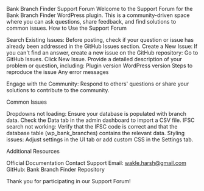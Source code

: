 Bank Branch Finder Support Forum
Welcome to the Support Forum for the Bank Branch Finder WordPress plugin. This is a community-driven space where you can ask questions, share feedback, and find solutions to common issues.
How to Use the Support Forum

Search Existing Issues: Before posting, check if your question or issue has already been addressed in the GitHub Issues section.
Create a New Issue: If you can't find an answer, create a new issue on the GitHub repository:
Go to GitHub Issues.
Click New Issue.
Provide a detailed description of your problem or question, including:
Plugin version
WordPress version
Steps to reproduce the issue
Any error messages




Engage with the Community: Respond to others' questions or share your solutions to contribute to the community.

Common Issues

Dropdowns not loading: Ensure your database is populated with branch data. Check the Data tab in the admin dashboard to import a CSV file.
IFSC search not working: Verify that the IFSC code is correct and that the database table (wp_bank_branches) contains the relevant data.
Styling issues: Adjust settings in the UI tab or add custom CSS in the Settings tab.

Additional Resources

Official Documentation
Contact Support
Email: wakle.harsh@gmail.com
GitHub: Bank Branch Finder Repository

Thank you for participating in our Support Forum!
